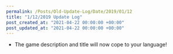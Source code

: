 ```yaml
---
permalink: /Posts/Old-Update-Log/Date/2019/01/12
title: "1/12/2019 Update Log"
post_created_at: "2021-04-22 00:00:00 +00:00"
post_updated_at: "2021-04-22 00:00:00 +00:00"
---
```


* The game description and title will now cope to your language!